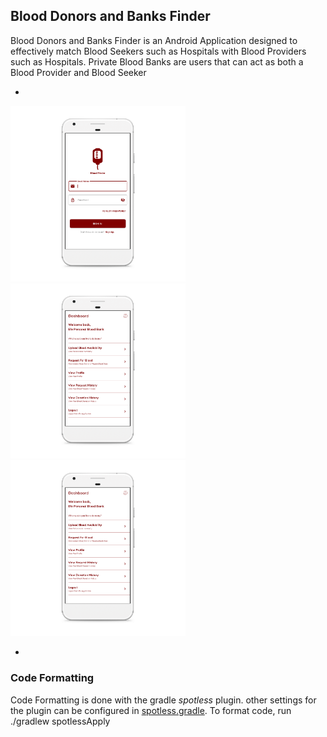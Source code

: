 ## Blood Donors and Banks Finder
Blood Donors and Banks Finder is an Android Application designed to effectively match Blood Seekers such as Hospitals with Blood Providers such as Hospitals.
Private Blood Banks are users that can act as both a Blood Provider and Blood Seeker

-
<img src="https://raw.githubusercontent.com/efguydan/Blood-Donor-Blood-Bank-Finder/master/showcase/Sign_in.png" width="280"/>
<img src="https://raw.githubusercontent.com/efguydan/Blood-Donor-Blood-Bank-Finder/master/showcase/Dashboard.png" width="280"/> 
<img src="https://raw.githubusercontent.com/efguydan/Blood-Donor-Blood-Bank-Finder/master/showcase/Dashboard.png" width="280"/> 

-
### Code Formatting
Code Formatting is done with the gradle *spotless* plugin. other settings for the plugin can be configured in [spotless.gradle](spotless.gradle). To format code, run ./gradlew spotlessApply

